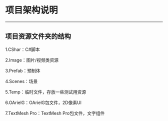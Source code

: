 # 项目架构说明
---
## 项目资源文件夹的结构
1.CShar：C#脚本

2.Image：图片/视频类资源

3.Prefab：预制体

4.Scenes：场景

5.Temp：临时文件，存放一些测试用资源

6.OArielG：OArielG包文件，2D像素UI

7.TextMesh Pro：TextMesh Pro包文件，文字组件
